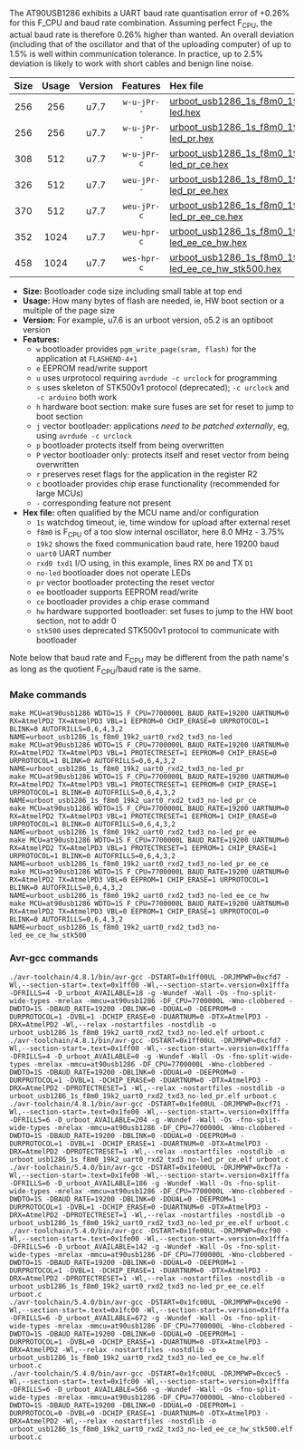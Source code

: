 The AT90USB1286 exhibits a UART baud rate quantisation error of +0.26% for this F_CPU and baud rate combination. Assuming perfect F<sub>CPU</sub>, the actual baud rate is therefore 0.26% higher than wanted. An overall deviation (including that of the oscillator and that of the uploading computer) of up to 1.5% is well within communication tolerance. In practice, up to 2.5% deviation is likely to work with short cables and benign line noise.

|Size|Usage|Version|Features|Hex file|
|:-:|:-:|:-:|:-:|:--|
|256|256|u7.7|`w-u-jPr--`|[urboot_usb1286_1s_f8m0_19k2_uart0_rxd2_txd3_no-led.hex](https://raw.githubusercontent.com/stefanrueger/urboot.hex/main/mcus/at90usb1286/watchdog_1_s/internal_oscillator_f-3.75%25/%2B8m000000_hz/%2B%2B19k2_baud/uart0_rxd2_txd3/no-led/urboot_usb1286_1s_f8m0_19k2_uart0_rxd2_txd3_no-led.hex)|
|256|256|u7.7|`w-u-jPr--`|[urboot_usb1286_1s_f8m0_19k2_uart0_rxd2_txd3_no-led_pr.hex](https://raw.githubusercontent.com/stefanrueger/urboot.hex/main/mcus/at90usb1286/watchdog_1_s/internal_oscillator_f-3.75%25/%2B8m000000_hz/%2B%2B19k2_baud/uart0_rxd2_txd3/no-led/urboot_usb1286_1s_f8m0_19k2_uart0_rxd2_txd3_no-led_pr.hex)|
|308|512|u7.7|`w-u-jPr-c`|[urboot_usb1286_1s_f8m0_19k2_uart0_rxd2_txd3_no-led_pr_ce.hex](https://raw.githubusercontent.com/stefanrueger/urboot.hex/main/mcus/at90usb1286/watchdog_1_s/internal_oscillator_f-3.75%25/%2B8m000000_hz/%2B%2B19k2_baud/uart0_rxd2_txd3/no-led/urboot_usb1286_1s_f8m0_19k2_uart0_rxd2_txd3_no-led_pr_ce.hex)|
|326|512|u7.7|`weu-jPr--`|[urboot_usb1286_1s_f8m0_19k2_uart0_rxd2_txd3_no-led_pr_ee.hex](https://raw.githubusercontent.com/stefanrueger/urboot.hex/main/mcus/at90usb1286/watchdog_1_s/internal_oscillator_f-3.75%25/%2B8m000000_hz/%2B%2B19k2_baud/uart0_rxd2_txd3/no-led/urboot_usb1286_1s_f8m0_19k2_uart0_rxd2_txd3_no-led_pr_ee.hex)|
|370|512|u7.7|`weu-jPr-c`|[urboot_usb1286_1s_f8m0_19k2_uart0_rxd2_txd3_no-led_pr_ee_ce.hex](https://raw.githubusercontent.com/stefanrueger/urboot.hex/main/mcus/at90usb1286/watchdog_1_s/internal_oscillator_f-3.75%25/%2B8m000000_hz/%2B%2B19k2_baud/uart0_rxd2_txd3/no-led/urboot_usb1286_1s_f8m0_19k2_uart0_rxd2_txd3_no-led_pr_ee_ce.hex)|
|352|1024|u7.7|`weu-hpr-c`|[urboot_usb1286_1s_f8m0_19k2_uart0_rxd2_txd3_no-led_ee_ce_hw.hex](https://raw.githubusercontent.com/stefanrueger/urboot.hex/main/mcus/at90usb1286/watchdog_1_s/internal_oscillator_f-3.75%25/%2B8m000000_hz/%2B%2B19k2_baud/uart0_rxd2_txd3/no-led/urboot_usb1286_1s_f8m0_19k2_uart0_rxd2_txd3_no-led_ee_ce_hw.hex)|
|458|1024|u7.7|`wes-hpr-c`|[urboot_usb1286_1s_f8m0_19k2_uart0_rxd2_txd3_no-led_ee_ce_hw_stk500.hex](https://raw.githubusercontent.com/stefanrueger/urboot.hex/main/mcus/at90usb1286/watchdog_1_s/internal_oscillator_f-3.75%25/%2B8m000000_hz/%2B%2B19k2_baud/uart0_rxd2_txd3/no-led/urboot_usb1286_1s_f8m0_19k2_uart0_rxd2_txd3_no-led_ee_ce_hw_stk500.hex)|

- **Size:** Bootloader code size including small table at top end
- **Usage:** How many bytes of flash are needed, ie, HW boot section or a multiple of the page size
- **Version:** For example, u7.6 is an urboot version, o5.2 is an optiboot version
- **Features:**
  + `w` bootloader provides `pgm_write_page(sram, flash)` for the application at `FLASHEND-4+1`
  + `e` EEPROM read/write support
  + `u` uses urprotocol requiring `avrdude -c urclock` for programming
  + `s` uses skeleton of STK500v1 protocol (deprecated); `-c urclock` and `-c arduino` both work
  + `h` hardware boot section: make sure fuses are set for reset to jump to boot section
  + `j` vector bootloader: applications *need to be patched externally*, eg, using `avrdude -c urclock`
  + `p` bootloader protects itself from being overwritten
  + `P` vector bootloader only: protects itself and reset vector from being overwritten
  + `r` preserves reset flags for the application in the register R2
  + `c` bootloader provides chip erase functionality (recommended for large MCUs)
  + `-` corresponding feature not present
- **Hex file:** often qualified by the MCU name and/or configuration
  + `1s` watchdog timeout, ie, time window for upload after external reset
  + `f8m0` is F<sub>CPU</sub> of a too slow internal oscillator, here 8.0 MHz - 3.75%
  + `19k2` shows the fixed communication baud rate, here 19200 baud
  + `uart0` UART number
  + `rxd0 txd1` I/O using, in this example, lines RX `D0` and TX `D1`
  + `no-led` bootloader does not operate LEDs
  + `pr` vector bootloader protecting the reset vector
  + `ee` bootloader supports EEPROM read/write
  + `ce` bootloader provides a chip erase command
  + `hw` hardware supported bootloader: set fuses to jump to the HW boot section, not to addr 0
  + `stk500` uses deprecated STK500v1 protocol to communicate with bootloader


Note below that baud rate and F<sub>CPU</sub> may be different from the path name's as long as the quotient F<sub>CPU</sub>/baud rate is the same.

### Make commands
```
make MCU=at90usb1286 WDTO=1S F_CPU=7700000L BAUD_RATE=19200 UARTNUM=0 RX=AtmelPD2 TX=AtmelPD3 VBL=1 EEPROM=0 CHIP_ERASE=0 URPROTOCOL=1 BLINK=0 AUTOFRILLS=0,6,4,3,2 NAME=urboot_usb1286_1s_f8m0_19k2_uart0_rxd2_txd3_no-led
make MCU=at90usb1286 WDTO=1S F_CPU=7700000L BAUD_RATE=19200 UARTNUM=0 RX=AtmelPD2 TX=AtmelPD3 VBL=1 PROTECTRESET=1 EEPROM=0 CHIP_ERASE=0 URPROTOCOL=1 BLINK=0 AUTOFRILLS=0,6,4,3,2 NAME=urboot_usb1286_1s_f8m0_19k2_uart0_rxd2_txd3_no-led_pr
make MCU=at90usb1286 WDTO=1S F_CPU=7700000L BAUD_RATE=19200 UARTNUM=0 RX=AtmelPD2 TX=AtmelPD3 VBL=1 PROTECTRESET=1 EEPROM=0 CHIP_ERASE=1 URPROTOCOL=1 BLINK=0 AUTOFRILLS=0,6,4,3,2 NAME=urboot_usb1286_1s_f8m0_19k2_uart0_rxd2_txd3_no-led_pr_ce
make MCU=at90usb1286 WDTO=1S F_CPU=7700000L BAUD_RATE=19200 UARTNUM=0 RX=AtmelPD2 TX=AtmelPD3 VBL=1 PROTECTRESET=1 EEPROM=1 CHIP_ERASE=0 URPROTOCOL=1 BLINK=0 AUTOFRILLS=0,6,4,3,2 NAME=urboot_usb1286_1s_f8m0_19k2_uart0_rxd2_txd3_no-led_pr_ee
make MCU=at90usb1286 WDTO=1S F_CPU=7700000L BAUD_RATE=19200 UARTNUM=0 RX=AtmelPD2 TX=AtmelPD3 VBL=1 PROTECTRESET=1 EEPROM=1 CHIP_ERASE=1 URPROTOCOL=1 BLINK=0 AUTOFRILLS=0,6,4,3,2 NAME=urboot_usb1286_1s_f8m0_19k2_uart0_rxd2_txd3_no-led_pr_ee_ce
make MCU=at90usb1286 WDTO=1S F_CPU=7700000L BAUD_RATE=19200 UARTNUM=0 RX=AtmelPD2 TX=AtmelPD3 VBL=0 EEPROM=1 CHIP_ERASE=1 URPROTOCOL=1 BLINK=0 AUTOFRILLS=0,6,4,3,2 NAME=urboot_usb1286_1s_f8m0_19k2_uart0_rxd2_txd3_no-led_ee_ce_hw
make MCU=at90usb1286 WDTO=1S F_CPU=7700000L BAUD_RATE=19200 UARTNUM=0 RX=AtmelPD2 TX=AtmelPD3 VBL=0 EEPROM=1 CHIP_ERASE=1 URPROTOCOL=0 BLINK=0 AUTOFRILLS=0,6,4,3,2 NAME=urboot_usb1286_1s_f8m0_19k2_uart0_rxd2_txd3_no-led_ee_ce_hw_stk500
```

### Avr-gcc commands
```
./avr-toolchain/4.8.1/bin/avr-gcc -DSTART=0x1ff00UL -DRJMPWP=0xcfd7 -Wl,--section-start=.text=0x1ff00 -Wl,--section-start=.version=0x1fffa -DFRILLS=4 -D_urboot_AVAILABLE=18 -g -Wundef -Wall -Os -fno-split-wide-types -mrelax -mmcu=at90usb1286 -DF_CPU=7700000L -Wno-clobbered -DWDTO=1S -DBAUD_RATE=19200 -DBLINK=0 -DDUAL=0 -DEEPROM=0 -DURPROTOCOL=1 -DVBL=1 -DCHIP_ERASE=0 -DUARTNUM=0 -DTX=AtmelPD3 -DRX=AtmelPD2 -Wl,--relax -nostartfiles -nostdlib -o urboot_usb1286_1s_f8m0_19k2_uart0_rxd2_txd3_no-led.elf urboot.c
./avr-toolchain/4.8.1/bin/avr-gcc -DSTART=0x1ff00UL -DRJMPWP=0xcfd7 -Wl,--section-start=.text=0x1ff00 -Wl,--section-start=.version=0x1fffa -DFRILLS=4 -D_urboot_AVAILABLE=0 -g -Wundef -Wall -Os -fno-split-wide-types -mrelax -mmcu=at90usb1286 -DF_CPU=7700000L -Wno-clobbered -DWDTO=1S -DBAUD_RATE=19200 -DBLINK=0 -DDUAL=0 -DEEPROM=0 -DURPROTOCOL=1 -DVBL=1 -DCHIP_ERASE=0 -DUARTNUM=0 -DTX=AtmelPD3 -DRX=AtmelPD2 -DPROTECTRESET=1 -Wl,--relax -nostartfiles -nostdlib -o urboot_usb1286_1s_f8m0_19k2_uart0_rxd2_txd3_no-led_pr.elf urboot.c
./avr-toolchain/4.8.1/bin/avr-gcc -DSTART=0x1fe00UL -DRJMPWP=0xcf71 -Wl,--section-start=.text=0x1fe00 -Wl,--section-start=.version=0x1fffa -DFRILLS=6 -D_urboot_AVAILABLE=204 -g -Wundef -Wall -Os -fno-split-wide-types -mrelax -mmcu=at90usb1286 -DF_CPU=7700000L -Wno-clobbered -DWDTO=1S -DBAUD_RATE=19200 -DBLINK=0 -DDUAL=0 -DEEPROM=0 -DURPROTOCOL=1 -DVBL=1 -DCHIP_ERASE=1 -DUARTNUM=0 -DTX=AtmelPD3 -DRX=AtmelPD2 -DPROTECTRESET=1 -Wl,--relax -nostartfiles -nostdlib -o urboot_usb1286_1s_f8m0_19k2_uart0_rxd2_txd3_no-led_pr_ce.elf urboot.c
./avr-toolchain/5.4.0/bin/avr-gcc -DSTART=0x1fe00UL -DRJMPWP=0xcf7a -Wl,--section-start=.text=0x1fe00 -Wl,--section-start=.version=0x1fffa -DFRILLS=6 -D_urboot_AVAILABLE=186 -g -Wundef -Wall -Os -fno-split-wide-types -mrelax -mmcu=at90usb1286 -DF_CPU=7700000L -Wno-clobbered -DWDTO=1S -DBAUD_RATE=19200 -DBLINK=0 -DDUAL=0 -DEEPROM=1 -DURPROTOCOL=1 -DVBL=1 -DCHIP_ERASE=0 -DUARTNUM=0 -DTX=AtmelPD3 -DRX=AtmelPD2 -DPROTECTRESET=1 -Wl,--relax -nostartfiles -nostdlib -o urboot_usb1286_1s_f8m0_19k2_uart0_rxd2_txd3_no-led_pr_ee.elf urboot.c
./avr-toolchain/5.4.0/bin/avr-gcc -DSTART=0x1fe00UL -DRJMPWP=0xcf90 -Wl,--section-start=.text=0x1fe00 -Wl,--section-start=.version=0x1fffa -DFRILLS=6 -D_urboot_AVAILABLE=142 -g -Wundef -Wall -Os -fno-split-wide-types -mrelax -mmcu=at90usb1286 -DF_CPU=7700000L -Wno-clobbered -DWDTO=1S -DBAUD_RATE=19200 -DBLINK=0 -DDUAL=0 -DEEPROM=1 -DURPROTOCOL=1 -DVBL=1 -DCHIP_ERASE=1 -DUARTNUM=0 -DTX=AtmelPD3 -DRX=AtmelPD2 -DPROTECTRESET=1 -Wl,--relax -nostartfiles -nostdlib -o urboot_usb1286_1s_f8m0_19k2_uart0_rxd2_txd3_no-led_pr_ee_ce.elf urboot.c
./avr-toolchain/5.4.0/bin/avr-gcc -DSTART=0x1fc00UL -DRJMPWP=0xce90 -Wl,--section-start=.text=0x1fc00 -Wl,--section-start=.version=0x1fffa -DFRILLS=6 -D_urboot_AVAILABLE=672 -g -Wundef -Wall -Os -fno-split-wide-types -mrelax -mmcu=at90usb1286 -DF_CPU=7700000L -Wno-clobbered -DWDTO=1S -DBAUD_RATE=19200 -DBLINK=0 -DDUAL=0 -DEEPROM=1 -DURPROTOCOL=1 -DVBL=0 -DCHIP_ERASE=1 -DUARTNUM=0 -DTX=AtmelPD3 -DRX=AtmelPD2 -Wl,--relax -nostartfiles -nostdlib -o urboot_usb1286_1s_f8m0_19k2_uart0_rxd2_txd3_no-led_ee_ce_hw.elf urboot.c
./avr-toolchain/5.4.0/bin/avr-gcc -DSTART=0x1fc00UL -DRJMPWP=0xcec5 -Wl,--section-start=.text=0x1fc00 -Wl,--section-start=.version=0x1fffa -DFRILLS=6 -D_urboot_AVAILABLE=566 -g -Wundef -Wall -Os -fno-split-wide-types -mrelax -mmcu=at90usb1286 -DF_CPU=7700000L -Wno-clobbered -DWDTO=1S -DBAUD_RATE=19200 -DBLINK=0 -DDUAL=0 -DEEPROM=1 -DURPROTOCOL=0 -DVBL=0 -DCHIP_ERASE=1 -DUARTNUM=0 -DTX=AtmelPD3 -DRX=AtmelPD2 -Wl,--relax -nostartfiles -nostdlib -o urboot_usb1286_1s_f8m0_19k2_uart0_rxd2_txd3_no-led_ee_ce_hw_stk500.elf urboot.c
```

